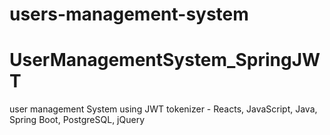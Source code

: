 # users-management-system
# UserManagementSystem_SpringJWT
user management System using JWT tokenizer - Reacts, JavaScript, Java, Spring Boot, PostgreSQL, jQuery 
